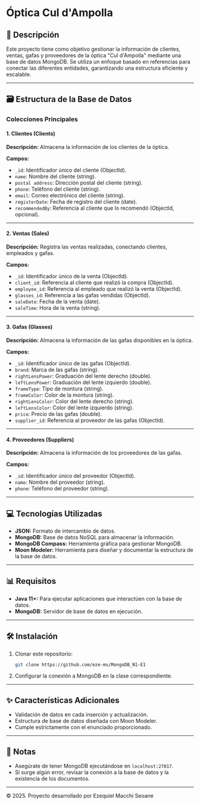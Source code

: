 # Óptica Cul d'Ampolla

## 📄 Descripción
Este proyecto tiene como objetivo gestionar la información de clientes, ventas, gafas y proveedores de la óptica "Cul d'Ampolla" mediante una base de datos MongoDB. Se utiliza un enfoque basado en referencias para conectar las diferentes entidades, garantizando una estructura eficiente y escalable.

---

## 🗃️ Estructura de la Base de Datos

### Colecciones Principales

#### 1. Clientes (Clients)
**Descripción:** Almacena la información de los clientes de la óptica.

**Campos:**
- `_id`: Identificador único del cliente (ObjectId).
- `name`: Nombre del cliente (string).
- `postal address`: Dirección postal del cliente (string).
- `phone`: Teléfono del cliente (string).
- `email`: Correo electrónico del cliente (string).
- `registerDate`: Fecha de registro del cliente (date).
- `recommendedBy`: Referencia al cliente que lo recomendó (ObjectId, opcional).

---

#### 2. Ventas (Sales)
**Descripción:** Registra las ventas realizadas, conectando clientes, empleados y gafas.

**Campos:**
- `_id`: Identificador único de la venta (ObjectId).
- `client_id`: Referencia al cliente que realizó la compra (ObjectId).
- `employee_id`: Referencia al empleado que realizó la venta (ObjectId).
- `glasses_id`: Referencia a las gafas vendidas (ObjectId).
- `saleDate`: Fecha de la venta (date).
- `saleTime`: Hora de la venta (string).

---

#### 3. Gafas (Glasses)
**Descripción:** Almacena la información de las gafas disponibles en la óptica.

**Campos:**
- `_id`: Identificador único de las gafas (ObjectId).
- `brand`: Marca de las gafas (string).
- `rightLensPower`: Graduación del lente derecho (double).
- `leftLensPower`: Graduación del lente izquierdo (double).
- `frameType`: Tipo de montura (string).
- `frameColor`: Color de la montura (string).
- `rightLensColor`: Color del lente derecho (string).
- `leftLensColor`: Color del lente izquierdo (string).
- `price`: Precio de las gafas (double).
- `supplier_id`: Referencia al proveedor de las gafas (ObjectId).

---

#### 4. Proveedores (Suppliers)
**Descripción:** Almacena la información de los proveedores de las gafas.

**Campos:**
- `_id`: Identificador único del proveedor (ObjectId).
- `name`: Nombre del proveedor (string).
- `phone`: Teléfono del proveedor (string).

---

## 💻 Tecnologías Utilizadas
- **JSON:** Formato de intercambio de datos.
- **MongoDB:** Base de datos NoSQL para almacenar la información.
- **MongoDB Compass:** Herramienta gráfica para gestionar MongoDB.
- **Moon Modeler:** Herramienta para diseñar y documentar la estructura de la base de datos.

---

## 📊 Requisitos
- **Java 11+:** Para ejecutar aplicaciones que interactúen con la base de datos.
- **MongoDB:** Servidor de base de datos en ejecución.

---

## 🛠️ Instalación
1. Clonar este repositorio:
   ```bash
   git clone https://github.com/eze-ms/MongoDB_N1-E1

   ```
2. Configurar la conexión a MongoDB en la clase correspondiente.

---

## ✨ Características Adicionales
- Validación de datos en cada inserción y actualización.
- Estructura de base de datos diseñada con Moon Modeler.
- Cumple estrictamente con el enunciado proporcionado.

---

## 📢 Notas
- Asegúrate de tener MongoDB ejecutándose en `localhost:27017`.
- Si surge algún error, revisar la conexión a la base de datos y la existencia de los documentos.

---
© 2025. Proyecto desarrollado por Ezequiel Macchi Seoane

